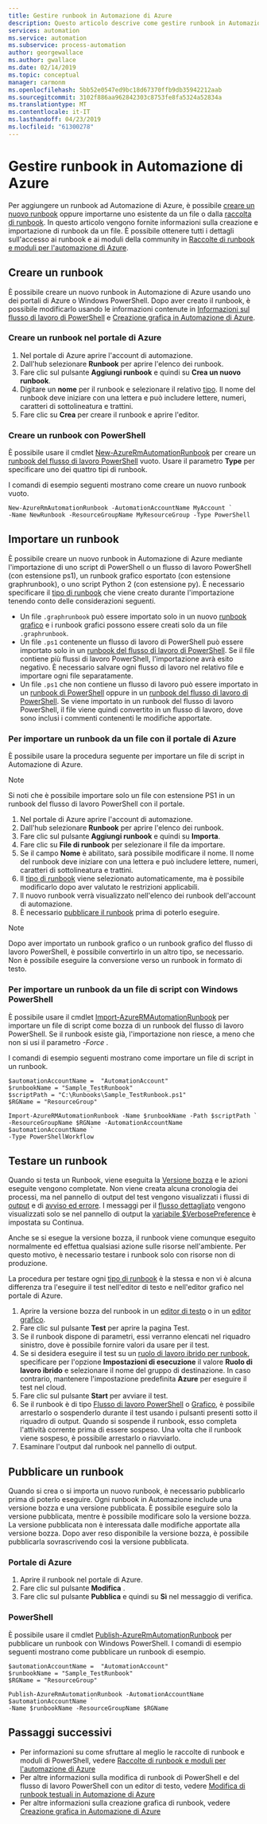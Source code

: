 ```yaml
---
title: Gestire runbook in Automazione di Azure
description: Questo articolo descrive come gestire runbook in Automazione di Azure.
services: automation
ms.service: automation
ms.subservice: process-automation
author: georgewallace
ms.author: gwallace
ms.date: 02/14/2019
ms.topic: conceptual
manager: carmonm
ms.openlocfilehash: 5bb52e0547ed9bc18d67370ffb9db35942212aab
ms.sourcegitcommit: 3102f886aa962842303c8753fe8fa5324a52834a
ms.translationtype: MT
ms.contentlocale: it-IT
ms.lasthandoff: 04/23/2019
ms.locfileid: "61300278"
---
```

# <a name="manage-runbooks-in-azure-automation"></a>Gestire runbook in Automazione di Azure

Per aggiungere un runbook ad Automazione di Azure, è possibile [creare un nuovo runbook](#create-a-runbook) oppure importarne uno esistente da un file o dalla [raccolta di runbook](automation-runbook-gallery.md). In questo articolo vengono fornite informazioni sulla creazione e importazione di runbook da un file.  È possibile ottenere tutti i dettagli sull'accesso ai runbook e ai moduli della community in [Raccolte di runbook e moduli per l'automazione di Azure](automation-runbook-gallery.md).

## <a name="create-a-runbook"></a>Creare un runbook

È possibile creare un nuovo runbook in Automazione di Azure usando uno dei portali di Azure o Windows PowerShell. Dopo aver creato il runbook, è possibile modificarlo usando le informazioni contenute in [Informazioni sul flusso di lavoro di PowerShell](automation-powershell-workflow.md) e [Creazione grafica in Automazione di Azure](automation-graphical-authoring-intro.md).

### <a name="create-a-runbook-in-the-azure-portal"></a>Creare un runbook nel portale di Azure

1. Nel portale di Azure aprire l'account di automazione.
2. Dall'hub selezionare **Runbook** per aprire l'elenco dei runbook.
3. Fare clic sul pulsante **Aggiungi runbook** e quindi su **Crea un nuovo runbook**.
4. Digitare un **nome** per il runbook e selezionare il relativo [tipo](automation-runbook-types.md). Il nome del runbook deve iniziare con una lettera e può includere lettere, numeri, caratteri di sottolineatura e trattini.
5. Fare clic su **Crea** per creare il runbook e aprire l'editor.

### <a name="create-a-runbook-with-powershell"></a>Creare un runbook con PowerShell

È possibile usare il cmdlet [New-AzureRmAutomationRunbook](/powershell/module/azurerm.automation/new-azurermautomationrunbook) per creare un [runbook del flusso di lavoro PowerShell](automation-runbook-types.md#powershell-workflow-runbooks) vuoto. Usare il parametro **Type** per specificare uno dei quattro tipi di runbook.

I comandi di esempio seguenti mostrano come creare un nuovo runbook vuoto.

```azurepowershell-interactive
New-AzureRmAutomationRunbook -AutomationAccountName MyAccount `
-Name NewRunbook -ResourceGroupName MyResourceGroup -Type PowerShell
```

## <a name="import-a-runbook"></a>Importare un runbook

È possibile creare un nuovo runbook in Automazione di Azure mediante l'importazione di uno script di PowerShell o un flusso di lavoro PowerShell (con estensione ps1), un runbook grafico esportato (con estensione graphrunbook), o uno script Python 2 (con estensione py).  È necessario specificare il [tipo di runbook](automation-runbook-types.md) che viene creato durante l'importazione tenendo conto delle considerazioni seguenti.

* Un file `.graphrunbook` può essere importato solo in un nuovo [runbook grafico](automation-runbook-types.md#graphical-runbooks) e i runbook grafici possono essere creati solo da un file `.graphrunbook`.
* Un file `.ps1` contenente un flusso di lavoro di PowerShell può essere importato solo in un [runbook del flusso di lavoro di PowerShell](automation-runbook-types.md#powershell-workflow-runbooks).  Se il file contiene più flussi di lavoro PowerShell, l'importazione avrà esito negativo. È necessario salvare ogni flusso di lavoro nel relativo file e importare ogni file separatamente.
* Un file `.ps1` che non contiene un flusso di lavoro può essere importato in un [runbook di PowerShell](automation-runbook-types.md#powershell-runbooks) oppure in un [runbook del flusso di lavoro di PowerShell](automation-runbook-types.md#powershell-workflow-runbooks).  Se viene importato in un runbook del flusso di lavoro PowerShell, il file viene quindi convertito in un flusso di lavoro, dove sono inclusi i commenti contenenti le modifiche apportate.

### <a name="to-import-a-runbook-from-a-file-with-the-azure-portal"></a>Per importare un runbook da un file con il portale di Azure

È possibile usare la procedura seguente per importare un file di script in Automazione di Azure.  

> [!NOTE]
> Si noti che è possibile importare solo un file con estensione PS1 in un runbook del flusso di lavoro PowerShell con il portale.

1. Nel portale di Azure aprire l'account di automazione.
2. Dall'hub selezionare **Runbook** per aprire l'elenco dei runbook.
3. Fare clic sul pulsante **Aggiungi runbook** e quindi su **Importa**.
4. Fare clic su **File di runbook** per selezionare il file da importare.
5. Se il campo **Nome** è abilitato, sarà possibile modificare il nome.  Il nome del runbook deve iniziare con una lettera e può includere lettere, numeri, caratteri di sottolineatura e trattini.
6. Il [tipo di runbook](automation-runbook-types.md) viene selezionato automaticamente, ma è possibile modificarlo dopo aver valutato le restrizioni applicabili. 
7. Il nuovo runbook verrà visualizzato nell'elenco dei runbook dell'account di automazione.
8. È necessario [pubblicare il runbook](#publish-a-runbook) prima di poterlo eseguire.

> [!NOTE]
> Dopo aver importato un runbook grafico o un runbook grafico del flusso di lavoro PowerShell, è possibile convertirlo in un altro tipo, se necessario. Non è possibile eseguire la conversione verso un runbook in formato di testo.

### <a name="to-import-a-runbook-from-a-script-file-with-windows-powershell"></a>Per importare un runbook da un file di script con Windows PowerShell

È possibile usare il cmdlet [Import-AzureRMAutomationRunbook](https://docs.microsoft.com/powershell/module/azurerm.automation/import-azurermautomationrunbook) per importare un file di script come bozza di un runbook del flusso di lavoro PowerShell. Se il runbook esiste già, l'importazione non riesce, a meno che non si usi il parametro *-Force* .

I comandi di esempio seguenti mostrano come importare un file di script in un runbook.

```azurepowershell-interactive
$automationAccountName =  "AutomationAccount"
$runbookName = "Sample_TestRunbook"
$scriptPath = "C:\Runbooks\Sample_TestRunbook.ps1"
$RGName = "ResourceGroup"

Import-AzureRMAutomationRunbook -Name $runbookName -Path $scriptPath `
-ResourceGroupName $RGName -AutomationAccountName $automationAccountName `
-Type PowerShellWorkflow
```

## <a name="test-a-runbook"></a>Testare un runbook

Quando si testa un Runbook, viene eseguita la [Versione bozza](#publish-a-runbook) e le azioni eseguite vengono completate. Non viene creata alcuna cronologia dei processi, ma nel pannello di output del test vengono visualizzati i flussi di [output](automation-runbook-output-and-messages.md#output-stream) e di [avviso ed errore](automation-runbook-output-and-messages.md#message-streams). I messaggi per il [flusso dettagliato](automation-runbook-output-and-messages.md#message-streams) vengono visualizzati solo se nel pannello di output la [variabile $VerbosePreference](automation-runbook-output-and-messages.md#preference-variables) è impostata su Continua.

Anche se si esegue la versione bozza, il runbook viene comunque eseguito normalmente ed effettua qualsiasi azione sulle risorse nell'ambiente. Per questo motivo, è necessario testare i runbook solo con risorse non di produzione.

La procedura per testare ogni [tipo di runbook](automation-runbook-types.md) è la stessa e non vi è alcuna differenza tra l'eseguire il test nell'editor di testo e nell'editor grafico nel portale di Azure.  

1. Aprire la versione bozza del runbook in un [editor di testo](automation-edit-textual-runbook.md) o in un [editor grafico](automation-graphical-authoring-intro.md).
1. Fare clic sul pulsante **Test** per aprire la pagina Test.
1. Se il runbook dispone di parametri, essi verranno elencati nel riquadro sinistro, dove è possibile fornire valori da usare per il test.
1. Se si desidera eseguire il test su un [ruolo di lavoro ibrido per runbook](automation-hybrid-runbook-worker.md), specificare per l'opzione **Impostazioni di esecuzione** il valore **Ruolo di lavoro ibrido** e selezionare il nome del gruppo di destinazione.  In caso contrario, mantenere l'impostazione predefinita **Azure** per eseguire il test nel cloud.
1. Fare clic sul pulsante **Start** per avviare il test.
1. Se il runbook è di tipo [Flusso di lavoro PowerShell](automation-runbook-types.md#powershell-workflow-runbooks) o [Grafico](automation-runbook-types.md#graphical-runbooks), è possibile arrestarlo o sospenderlo durante il test usando i pulsanti presenti sotto il riquadro di output. Quando si sospende il runbook, esso completa l'attività corrente prima di essere sospeso. Una volta che il runbook viene sospeso, è possibile arrestarlo o riavviarlo.
1. Esaminare l'output dal runbook nel pannello di output.

## <a name="publish-a-runbook"></a>Pubblicare un runbook

Quando si crea o si importa un nuovo runbook, è necessario pubblicarlo prima di poterlo eseguire.  Ogni runbook in Automazione include una versione bozza e una versione pubblicata. È possibile eseguire solo la versione pubblicata, mentre è possibile modificare solo la versione bozza. La versione pubblicata non è interessata dalle modifiche apportate alla versione bozza. Dopo aver reso disponibile la versione bozza, è possibile pubblicarla sovrascrivendo così la versione pubblicata.

### <a name="azure-portal"></a>Portale di Azure

1. Aprire il runbook nel portale di Azure.
2. Fare clic sul pulsante **Modifica** .
3. Fare clic sul pulsante **Pubblica** e quindi su **Sì** nel messaggio di verifica.

### <a name="powershell"></a>PowerShell

È possibile usare il cmdlet [Publish-AzureRmAutomationRunbook](/powershell/module/azurerm.automation/publish-azurermautomationrunbook) per pubblicare un runbook con Windows PowerShell. I comandi di esempio seguenti mostrano come pubblicare un runbook di esempio.

```azurepowershell-interactive
$automationAccountName =  "AutomationAccount"
$runbookName = "Sample_TestRunbook"
$RGName = "ResourceGroup"

Publish-AzureRmAutomationRunbook -AutomationAccountName $automationAccountName `
-Name $runbookName -ResourceGroupName $RGName
```

## <a name="next-steps"></a>Passaggi successivi

* Per informazioni su come sfruttare al meglio le raccolte di runbook e moduli di PowerShell, vedere [Raccolte di runbook e moduli per l'automazione di Azure](automation-runbook-gallery.md)
* Per altre informazioni sulla modifica di runbook di PowerShell e del flusso di lavoro PowerShell con un editor di testo, vedere [Modifica di runbook testuali in Automazione di Azure](automation-edit-textual-runbook.md)
* Per altre informazioni sulla creazione grafica di runbook, vedere [Creazione grafica in Automazione di Azure](automation-graphical-authoring-intro.md)
